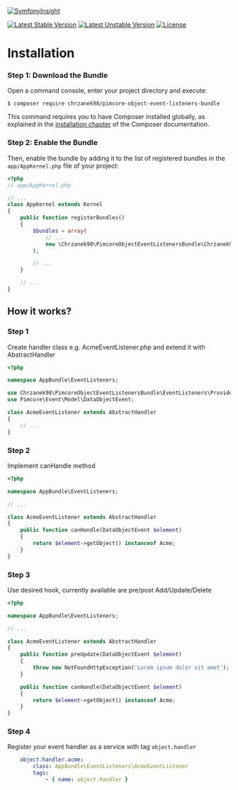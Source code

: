 [![SymfonyInsight](https://insight.symfony.com/projects/58c2814c-9e63-4380-acd0-82a834ef0701/big.svg)](https://insight.symfony.com/projects/58c2814c-9e63-4380-acd0-82a834ef0701)

[![Latest Stable Version](https://poser.pugx.org/chrzanek98/pimcore-object-event-listeners-bundle/v/stable)](https://packagist.org/packages/chrzanek98/pimcore-object-event-listeners-bundle) [![Latest Unstable Version](https://poser.pugx.org/chrzanek98/pimcore-object-event-listeners-bundle/v/unstable)](https://packagist.org/packages/chrzanek98/pimcore-object-event-listeners-bundle) [![License](https://poser.pugx.org/chrzanek98/pimcore-object-event-listeners-bundle/license)](https://packagist.org/packages/chrzanek98/pimcore-object-event-listeners-bundle)

Installation
============

### Step 1: Download the Bundle

Open a command console, enter your project directory and execute:

```console
$ composer require chrzanek98/pimcore-object-event-listeners-bundle
```

This command requires you to have Composer installed globally, as explained
in the [installation chapter](https://getcomposer.org/doc/00-intro.md)
of the Composer documentation.

### Step 2: Enable the Bundle

Then, enable the bundle by adding it to the list of registered bundles
in the `app/AppKernel.php` file of your project:

```php
<?php
// app/AppKernel.php

// ...
class AppKernel extends Kernel
{
    public function registerBundles()
    {
        $bundles = array(
            // ...
            new \Chrzanek98\PimcoreObjectEventListenersBundle\Chrzanek98PimcoreObjectEventListenersBundle(),
        );

        // ...
    }

    // ...
}
```
How it works?
-------------------

### Step 1
Create handler class e.g. AcmeEventListener.php and extend it with AbstractHandler

```php
<?php

namespace AppBundle\EventListeners;

use Chrzanek98\PimcoreObjectEventListenersBundle\EventListeners\Providers\AbstractHandler;
use Pimcore\Event\Model\DataObjectEvent;

class AcmeEventListener extends AbstractHandler
{
    // ...
}
```
### Step 2

Implement canHandle method

```php
<?php

namespace AppBundle\EventListeners;

// ...

class AcmeEventListener extends AbstractHandler
{
    public function canHandle(DataObjectEvent $element)
    {
        return $element->getObject() instanceof Acme;
    }
}
```

### Step 3

Use desired hook, currently available are pre/post Add/Update/Delete

```php
<?php

namespace AppBundle\EventListeners;

// ...

class AcmeEventListener extends AbstractHandler
{
    public function preUpdate(DataObjectEvent $element)
    {
        throw new NotFoundHttpException('Lorem ipsum dolor sit amet');
    }

    public function canHandle(DataObjectEvent $element)
    {
        return $element->getObject() instanceof Acme;
    }
}
```

### Step 4

Register your event handler as a service with tag `object.handler`

```yaml
    object.handler.acme:
        class: AppBundle\EventListeners\AcmeEventListener
        tags:
            - { name: object.handler }
```

